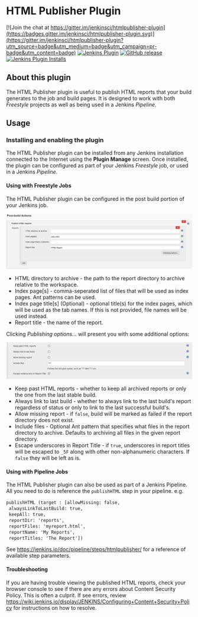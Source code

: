 HTML Publisher Plugin
=====================

[![Join the chat at https://gitter.im/jenkinsci/htmlpublisher-plugin](https://badges.gitter.im/jenkinsci/htmlpublisher-plugin.svg)](https://gitter.im/jenkinsci/htmlpublisher-plugin?utm_source=badge&utm_medium=badge&utm_campaign=pr-badge&utm_content=badge)
[![Jenkins Plugin](https://img.shields.io/jenkins/plugin/v/htmlpublisher.svg)](https://plugins.jenkins.io/htmlpublisher)
[![GitHub release](https://img.shields.io/github/release/jenkinsci/htmlpublisher-plugin.svg?label=release)](https://github.com/jenkinsci/htmlpublisher-plugin/releases/latest)
[![Jenkins Plugin Installs](https://img.shields.io/jenkins/plugin/i/htmlpublisher.svg?color=blue)](https://plugins.jenkins.io/htmlpublisher)

## About this plugin

The HTML Publisher plugin is useful to publish HTML reports that your build generates to the job and build pages. It is designed to work with both _Freestyle_ projects as well as being used in a Jenkins _Pipeline_.

## Usage

### Installing and enabling the plugin

The HTML Publisher plugin can be installed from any Jenkins installation connected to the Internet using the **Plugin Manage** screen.
Once installed, the plugin can be configured as part of your Jenkins _Freestyle_ job, or used in a Jenkins _Pipeline_.

#### Using with Freestyle Jobs

The HTML Publisher plugin can be configured in the post build portion of your Jenkins job.

![Configuration](docs/images/blankFreestyleConfig.png)

* HTML directory to archive - the path to the report directory to archive relative to the workspace.
* Index page[s] - comma-seperated list of files that will be used as index pages. Ant patterns can be used.
* Index page title[s] (Optional) - optional title(s) for the index pages, which will be used as the tab names. If this is not provided, file names will be used instead.
* Report title - the name of the report.

Clicking _Publishing options..._ will present you with some additional options:

![Publishing Options](docs/images/publishingOptionsConfig.png)

* Keep past HTML reports - whether to keep all archived reports or only the one from the last stable build.
* Always link to last build - whether to always link to the last build's report regardless of status or only to link to the last successful build's.
* Allow missing report - if `false`, build will be marked as failed if the report directory does not exist.
* Include files - Optional Ant pattern that specifies what files in the report directory to archive. Defaults to archiving all files in the given report directory.
* Escape underscores in Report Title - if `true`, underscores in report titles will be escaped to `_5F` along with other non-alphanumeric characters. If `false` they will be left as is.

#### Using with Pipeline Jobs

The HTML Publisher plugin can also be used as part of a Jenkins Pipeline. All you need to do is reference the `publishHTML` step in your pipeline. e.g.
```
publishHTML (target : [allowMissing: false,
 alwaysLinkToLastBuild: true,
 keepAll: true,
 reportDir: 'reports',
 reportFiles: 'myreport.html',
 reportName: 'My Reports',
 reportTitles: 'The Report'])
```

See https://jenkins.io/doc/pipeline/steps/htmlpublisher/ for a reference of available step parameters.

#### Troubleshooting

If you are having trouble viewing the published HTML reports, check your browser console to see if there are any errors about Content Security Policy. This is often a culprit. If see errors, review https://wiki.jenkins.io/display/JENKINS/Configuring+Content+Security+Policy for instructions on how to resolve.

